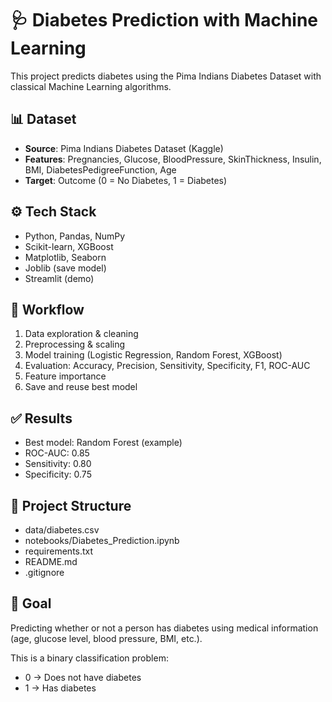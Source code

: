 # 🩺 Diabetes Prediction with Machine Learning

This project predicts diabetes using the Pima Indians Diabetes Dataset with classical Machine Learning algorithms.

## 📊 Dataset
- **Source**: Pima Indians Diabetes Dataset (Kaggle)
- **Features**: Pregnancies, Glucose, BloodPressure, SkinThickness, Insulin, BMI, DiabetesPedigreeFunction, Age
- **Target**: Outcome (0 = No Diabetes, 1 = Diabetes)

## ⚙️ Tech Stack
- Python, Pandas, NumPy
- Scikit-learn, XGBoost
- Matplotlib, Seaborn
- Joblib (save model)
- Streamlit (demo)

## 🚀 Workflow
1. Data exploration & cleaning
2. Preprocessing & scaling
3. Model training (Logistic Regression, Random Forest, XGBoost)
4. Evaluation: Accuracy, Precision, Sensitivity, Specificity, F1, ROC-AUC
5. Feature importance
6. Save and reuse best model

## ✅ Results
- Best model: Random Forest (example)
- ROC-AUC: 0.85
- Sensitivity: 0.80
- Specificity: 0.75

## 📂 Project Structure
- data/diabetes.csv
- notebooks/Diabetes_Prediction.ipynb
- requirements.txt
- README.md
- .gitignore

## 🎯 Goal
Predicting whether or not a person has diabetes using medical information (age, glucose level, blood pressure, BMI, etc.).

This is a binary classification problem:
- 0 → Does not have diabetes
- 1 → Has diabetes
